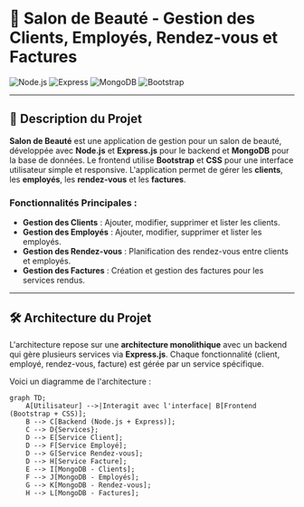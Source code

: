 # 💅 **Salon de Beauté - Gestion des Clients, Employés, Rendez-vous et Factures**

![Node.js](https://img.shields.io/badge/Node.js-339933?style=for-the-badge&logo=node.js&logoColor=white) ![Express](https://img.shields.io/badge/Express-000000?style=for-the-badge&logo=express&logoColor=white) ![MongoDB](https://img.shields.io/badge/MongoDB-47A248?style=for-the-badge&logo=mongodb&logoColor=white) ![Bootstrap](https://img.shields.io/badge/Bootstrap-563D7C?style=for-the-badge&logo=bootstrap&logoColor=white)

---

## 🎯 **Description du Projet**

**Salon de Beauté** est une application de gestion pour un salon de beauté, développée avec **Node.js** et **Express.js** pour le backend et **MongoDB** pour la base de données. Le frontend utilise **Bootstrap** et **CSS** pour une interface utilisateur simple et responsive. L'application permet de gérer les **clients**, les **employés**, les **rendez-vous** et les **factures**.

### **Fonctionnalités Principales :**

- **Gestion des Clients** : Ajouter, modifier, supprimer et lister les clients.
- **Gestion des Employés** : Ajouter, modifier, supprimer et lister les employés.
- **Gestion des Rendez-vous** : Planification des rendez-vous entre clients et employés.
- **Gestion des Factures** : Création et gestion des factures pour les services rendus.

---

## 🛠️ **Architecture du Projet**

L'architecture repose sur une **architecture monolithique** avec un backend qui gère plusieurs services via **Express.js**. Chaque fonctionnalité (client, employé, rendez-vous, facture) est gérée par un service spécifique.

Voici un diagramme de l'architecture :

```mermaid
graph TD;
    A[Utilisateur] -->|Interagit avec l'interface| B[Frontend (Bootstrap + CSS)];
    B --> C[Backend (Node.js + Express)];
    C --> D{Services};
    D --> E[Service Client];
    D --> F[Service Employé];
    D --> G[Service Rendez-vous];
    D --> H[Service Facture];
    E --> I[MongoDB - Clients];
    F --> J[MongoDB - Employés];
    G --> K[MongoDB - Rendez-vous];
    H --> L[MongoDB - Factures];
